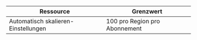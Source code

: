 
| Ressource | Grenzwert |
|----|----|
| Automatisch skalieren-Einstellungen | 100 pro Region pro Abonnement |
